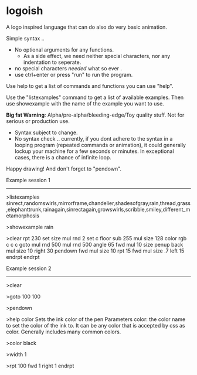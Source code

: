 logoish
=======

A logo inspired language that can do also do very basic animation.

Simple syntax .. 
 * No optional arguments for any functions.
   * As a side effect, we need neither special characters, nor any indentation to seperate.
 * no special characters *needed* what so ever . 
 * use ctrl+enter or press "run" to run the program.

Use help to get a list of commands and functions you can use "help".

Use the "listexamples" command to get a list of available examples.
Then use showexample with the name of the example you want to use.

**Big fat Warning**: Alpha/pre-alpha/bleeding-edge/Toy quality stuff. Not for serious or production use.
 * Syntax subject to change.
 * No syntax check .. currently, if you dont adhere to the syntax in a looping program (repeated commands or animation), it could generally lockup your machine for a few seconds or minutes. In exceptional cases, there is a chance of infinite loop.

Happy drawing! And don't forget to "pendown".



Example session 1
------- ------- - 

\>listexamples
sinrect,randomswirls,mirrorframe,chandelier,shadesofgray,rain,thread,grass,elephanttrunk,rainagain,sinrectagain,growswirls,scribble,smiley,different_metamorphosis

\>showexample rain

\>clear rpt 230 set size mul rnd 2 set c floor sub 255 mul size 128 color rgb c c c goto mul rnd 500 mul rnd 500 angle 65 fwd mul 10 size penup back mul size 10 right 30 pendown fwd mul size 10 rpt 15 fwd mul size .7 left 15 endrpt endrpt


Example session 2
------- ------- -

 \>clear 

 \>goto 100 100

 \>pendown

 \>help color
Sets the ink color of the pen
Parameters
color: the color name to set the color of the ink to. It can be any color that is accepted by css as color. Generally includes many common colors.

 \>color black

 \>width 1

 \>rpt 100 fwd 1 right 1 endrpt
